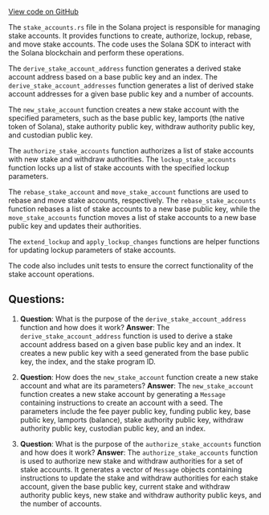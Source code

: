[View code on GitHub](https://github.com/solana-labs/solana/blob/master/stake-accounts/src/stake_accounts.rs)

The `stake_accounts.rs` file in the Solana project is responsible for managing stake accounts. It provides functions to create, authorize, lockup, rebase, and move stake accounts. The code uses the Solana SDK to interact with the Solana blockchain and perform these operations.

The `derive_stake_account_address` function generates a derived stake account address based on a base public key and an index. The `derive_stake_account_addresses` function generates a list of derived stake account addresses for a given base public key and a number of accounts.

The `new_stake_account` function creates a new stake account with the specified parameters, such as the base public key, lamports (the native token of Solana), stake authority public key, withdraw authority public key, and custodian public key.

The `authorize_stake_accounts` function authorizes a list of stake accounts with new stake and withdraw authorities. The `lockup_stake_accounts` function locks up a list of stake accounts with the specified lockup parameters.

The `rebase_stake_account` and `move_stake_account` functions are used to rebase and move stake accounts, respectively. The `rebase_stake_accounts` function rebases a list of stake accounts to a new base public key, while the `move_stake_accounts` function moves a list of stake accounts to a new base public key and updates their authorities.

The `extend_lockup` and `apply_lockup_changes` functions are helper functions for updating lockup parameters of stake accounts.

The code also includes unit tests to ensure the correct functionality of the stake account operations.
## Questions: 
 1. **Question**: What is the purpose of the `derive_stake_account_address` function and how does it work?
   **Answer**: The `derive_stake_account_address` function is used to derive a stake account address based on a given base public key and an index. It creates a new public key with a seed generated from the base public key, the index, and the stake program ID.

2. **Question**: How does the `new_stake_account` function create a new stake account and what are its parameters?
   **Answer**: The `new_stake_account` function creates a new stake account by generating a `Message` containing instructions to create an account with a seed. The parameters include the fee payer public key, funding public key, base public key, lamports (balance), stake authority public key, withdraw authority public key, custodian public key, and an index.

3. **Question**: What is the purpose of the `authorize_stake_accounts` function and how does it work?
   **Answer**: The `authorize_stake_accounts` function is used to authorize new stake and withdraw authorities for a set of stake accounts. It generates a vector of `Message` objects containing instructions to update the stake and withdraw authorities for each stake account, given the base public key, current stake and withdraw authority public keys, new stake and withdraw authority public keys, and the number of accounts.